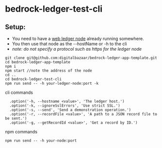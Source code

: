 # bedrock-ledger-test-cli

## Setup:

  - You need to have a [web ledger node](https://github.com/digitalbazaar/bedrock-ledger-app-template) already running somewhere.
  - You then use that node as the --hostName or -h to the cli 
  - *note: do not specify a protocol such as https for the ledger node*

```
git clone git@github.com:digitalbazaar/bedrock-ledger-app-template.git
cd bedrock-ledger-app-template
npm i
npm start //note the address of the node
cd ..
cd bedrock-ledger-test-cli
npm run send -- -h your-ledger-node:port -k
```

cli commands
```
  .option('-h, --hostname <value>', 'The ledger host.')
  .option('-k, --ignoreSslErrors', 'Use strict SSL.')
  .option('-s, --send', 'Send a demonstration operation.')
  .option('-r, --recordFile <value>', 'A path to a JSON record file to be sent.')
  .option('-g, --getRecordId <value>', 'Get a record by ID.')
```

npm commands
```
npm run send -- -h your-node:port
```
